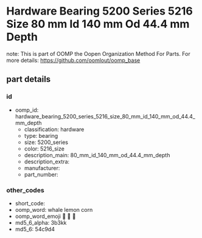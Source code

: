 # Hardware Bearing 5200 Series 5216 Size 80 mm Id 140 mm Od 44.4 mm Depth  

note: This is part of OOMP the Oopen Organization Method For Parts. For more details: https://github.com/oomlout/oomp_base

##  part details





### id
* oomp_id: hardware_bearing_5200_series_5216_size_80_mm_id_140_mm_od_44.4_mm_depth
  * classification: hardware
  * type: bearing
  * size: 5200_series
  * color: 5216_size
  * description_main: 80_mm_id_140_mm_od_44.4_mm_depth
  * description_extra: 
  * manufacturer: 
  * part_number: 

### other_codes
* short_code: 
* oomp_word: whale lemon corn
* oomp_word_emoji :whale: :lemon: :corn:
* md5_6_alpha: 3b3kk
* md5_6: 54c9d4